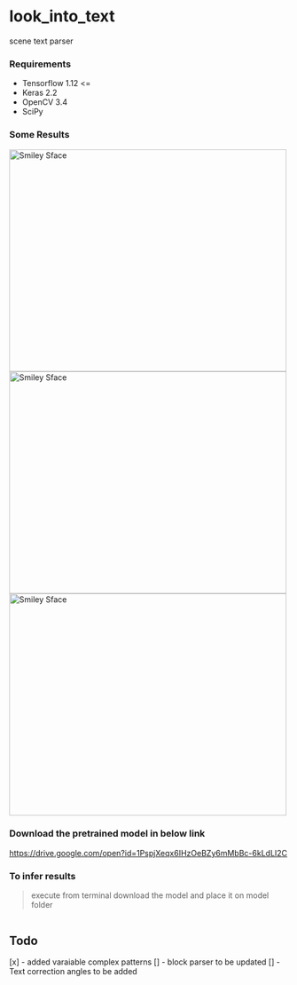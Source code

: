 # look_into_text
scene text parser
### Requirements 
 - Tensorflow 1.12 <= 
 - Keras 2.2
 - OpenCV 3.4
 - SciPy

### Some Results
<img src="https://github.com/anish9/look_into_text/blob/master/output/preds009.jpg" alt="Smiley Sface" height="400" width="500">
<img src="https://github.com/anish9/look_into_text/blob/master/output/preds002.jpg" alt="Smiley Sface" height="400" width="500">
<img src="https://github.com/anish9/look_into_text/blob/master/output/preds008.jpg" alt="Smiley Sface" height="400" width="500">

### Download the pretrained model in below link
https://drive.google.com/open?id=1PspjXeqx6IHzOeBZy6mMbBc-6kLdLI2C

### To infer results
> execute from terminal
> download the model and place it on model folder

```python3 infer.py image_input.jpg
```


## Todo
[x] - added varaiable complex patterns
[] - block parser to be updated
[] - Text correction angles to be added

			   
			   
